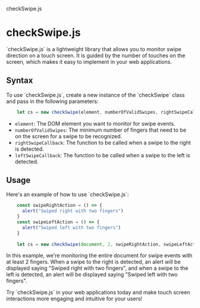  checkSwipe.js

checkSwipe.js
=============

\`checkSwipe.js\` is a lightweight library that allows you to monitor swipe direction on a touch screen. It is guided by the number of touches on the screen, which makes it easy to implement in your web applications.

Syntax
------

To use \`checkSwipe.js\`, create a new instance of the \`checkSwipe\` class and pass in the following parameters:
```javascript
    let cs = new checkSwipe(element, numberOfValidSwipes, rightSwipeCallback, leftSwipeCallback);
```

*   `element`: The DOM element you want to monitor for swipe events.
*   `numberOfValidSwipes`: The minimum number of fingers that need to be on the screen for a swipe to be recognized.
*   `rightSwipeCallback`: The function to be called when a swipe to the right is detected.
*   `leftSwipeCallback`: The function to be called when a swipe to the left is detected.

Usage
-----

Here's an example of how to use \`checkSwipe.js\`:
```javascript
    const swipeRightAction = () => { 
      alert("Swiped right with two fingers")
    }
    const swipeLeftAction = () => { 
      alert("Swiped left with two fingers")
    }
    
    let cs = new checkSwipe(document, 2, swipeRightAction, swipeLeftAction);
```
In this example, we're monitoring the entire document for swipe events with at least 2 fingers. When a swipe to the right is detected, an alert will be displayed saying "Swiped right with two fingers", and when a swipe to the left is detected, an alert will be displayed saying "Swiped left with two fingers".

Try \`checkSwipe.js\` in your web applications today and make touch screen interactions more engaging and intuitive for your users!
